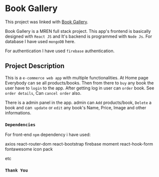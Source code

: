# Book Gallery

This project was linked with [Book Gallery](https://book-gallery-ts.web.app/).

Book Gallery is a MREN full stack project. This app's frontend is basically designed with `React JS` and It's backend is programmed with `Node Js`.
For database I have used `mongoDB` here.

For authentication I have used `firebase` authentication.

## Project Description

This is a `e-commerce web app` with multiple functionalities. 
At Home page Everybody can se all products/books.
Then from there to `buy` any book the user have to `login` to the app. After getting log in user can `order` book.
See `order details`, Can `cancel order` also.

There is a admin panel in the app.
admin can `Add` products/book, `Delete` a book and can` update` or `edit` any book's Name, Price, Image and other informations.

### `Dependencies`

For front-end `npm` dependency i have used:

axios
react-router-dom
react-bootstrap
firebase
moment
react-hook-form
fontawesome icon pack

etc

### `Thank You`
